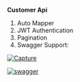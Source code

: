 **Customer Api**

 1. Auto Mapper
 2. JWT Authentication	
 3. Pagination
 4. Swagger Support:
 
<a href="https://ibb.co/pLddGNr"><img src="https://i.ibb.co/5RLLtCx/Capture.png" alt="Capture" border="0"></a>

<a href="https://ibb.co/YyzZmpg"><img src="https://i.ibb.co/tx7Xg8R/swagger.png" alt="swagger" border="0"></a>
